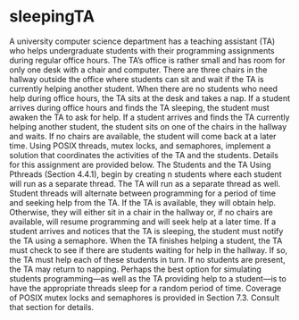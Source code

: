 # sleepingTA

A university computer science department has a teaching assistant (TA) who helps undergraduate students with their programming assignments during regular office hours. 
The TA’s office is rather small and has room for only one desk with a chair and computer. There are three chairs in the hallway outside the office where students can sit and wait if the TA is currently helping another student. 
When there are no students who need help during office hours, the TA sits at the desk and takes a nap. If a student arrives during office hours and finds the TA sleeping, the student must awaken the TA to ask for help. If a student arrives and finds the TA currently helping another student, the student sits on one of the chairs in the hallway and waits. If no chairs are available, the student will come back at a later time.
Using POSIX threads, mutex locks, and semaphores, implement a solution that coordinates the activities of the TA and the students. 
Details for this assignment are provided below.
The Students and the TA
Using Pthreads (Section 4.4.1), begin by creating n students where each student will run as a separate thread. The TA will run as a separate thread as well. Student threads will alternate between programming for a period of time and seeking help from the TA. If the TA is available, they will obtain help. Otherwise, they will either sit in a chair in the hallway or, if no chairs are available, will resume programming and will seek help at a later time. If a student arrives and notices that the TA is sleeping, the student must notify the TA using a semaphore. When the TA finishes helping a student, the TA must check to see if there are students waiting for help in the hallway. If so, the TA must help each of these students in turn. If no students are present, the TA may return to napping.
Perhaps the best option for simulating students programming—as well as the TA providing help to a student—is to have the appropriate threads sleep for a random period of time.
Coverage of POSIX mutex locks and semaphores is provided in Section 7.3. Consult that section for details.

